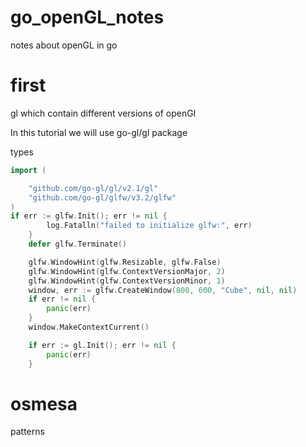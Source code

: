 # go_openGL_notes
notes about openGL in go



# first

gl which contain different versions of openGl



In this tutorial we will use go-gl/gl package

types 



```go
import (

	"github.com/go-gl/gl/v2.1/gl"
	"github.com/go-gl/glfw/v3.2/glfw"
)
if err := glfw.Init(); err != nil {
		log.Fatalln("failed to initialize glfw:", err)
	}
	defer glfw.Terminate()

	glfw.WindowHint(glfw.Resizable, glfw.False)
	glfw.WindowHint(glfw.ContextVersionMajor, 2)
	glfw.WindowHint(glfw.ContextVersionMinor, 1)
	window, err := glfw.CreateWindow(800, 600, "Cube", nil, nil)
	if err != nil {
		panic(err)
	}
	window.MakeContextCurrent()

	if err := gl.Init(); err != nil {
		panic(err)
	}


```


# osmesa

patterns




```go



```

